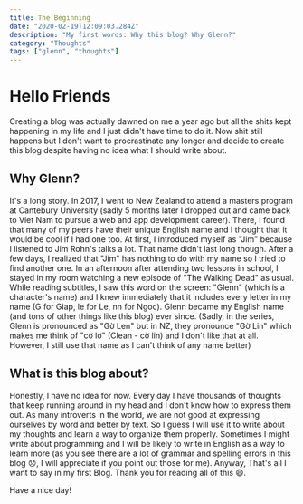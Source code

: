 ```yaml
---
title: The Beginning
date: "2020-02-19T12:09:03.284Z"
description: "My first words: Why this blog? Why Glenn?"
category: "Thoughts"
tags: ["glenn", "thoughts"]
---
```


# Hello Friends

  Creating a blog was actually dawned on me a year ago but all the shits kept happening in my life and I just didn't have time to do it. Now shit still happens but I don't want to procrastinate any longer and decide to create this blog despite having no idea what I should write about.

## Why Glenn?

  It's a long story. In 2017, I went to New Zealand to attend a masters program at Cantebury University (sadly 5 months later I dropped out and came back to Viet Nam to pursue a web and app development career). There, I found that many of my peers have their unique English name and I thought that it would be cool if I had one too. At first, I introduced myself as "Jim" because I listened to Jim Rohn's talks a lot. That name didn't last long though. After a few days, I realized that "Jim" has nothing to do with my name so I tried to find another one. In an afternoon after attending two lessons in school, I stayed in my room watching a new episode of "The Walking Dead" as usual. While reading subtitles, I saw this word on the screen: "Glenn" (which is a character's name) and I knew immediately that it includes every letter in my name (G for Giap, le for Le, nn for Ngoc). Glenn became my English name (and tons of other things like this blog) ever since.
  (Sadly, in the series, Glenn is pronounced as "Gờ Len" but in NZ, they pronounce "Gờ Lin" which makes me think of "cờ lờ" (Clean - cờ lin) and I don't like that at all. However, I still use that name as I can't think of any name better)

## What is this blog about?

  Honestly, I have no idea for now. Every day I have thousands of thoughts that keep running around in my head and I don't know how to express them out. As many introverts in the world, we are not good at expressing ourselves by word and better by text. So I guess I will use it to write about my thoughts and learn a way to organize them properly. Sometimes I might write about programming and I will be likely to write in English as a way to learn more (as you see there are a lot of grammar and spelling errors in this blog 😞, I will appreciate if you point out those for me). Anyway, That's all I want to say in my first Blog. Thank you for reading all of this 😄.

  Have a nice day!